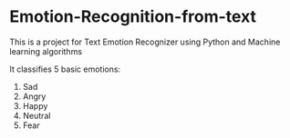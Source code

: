 # Emotion-Recognition-from-text

This is a project for Text Emotion Recognizer using Python and Machine learning algorithms

It classifies 5 basic emotions:
1. Sad
2. Angry
3. Happy
4. Neutral
5. Fear

